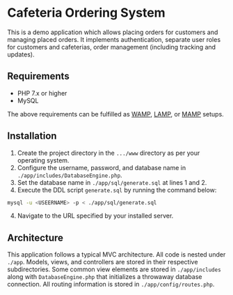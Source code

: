 # Cafeteria Ordering System

This is a demo application which allows placing orders for customers and
managing placed orders. It implements authentication, separate user roles for
customers and cafeterias, order management (including tracking and updates).

## Requirements
- PHP 7.x or higher
- MySQL

The above requirements can be fulfilled as [WAMP][wamp], [LAMP][lamp], or
[MAMP][mamp] setups.

## Installation
1. Create the project directory in the `.../www` directory as per your operating
   system.
2. Configure the username, password, and database name in
   `./app/includes/DatabaseEngine.php`.
3. Set the database name in `./app/sql/generate.sql` at lines 1 and 2.
3. Execute the DDL script `generate.sql` by running the command below:
```bash
mysql -u <USEERNAME> -p < ./app/sql/generate.sql
```
4. Navigate to the URL specified by your installed server.

## Architecture

This application follows a typical MVC architecture. All code is nested under
`./app`. Models, views, and controllers are stored in their respective
subdirectories. Some common view elements are stored in `./app/includes` along
with `DatabaseEngine.php` that initializes a throwaway database connection.
All routing information is stored in `./app/config/routes.php`.

[wamp]: https://make.wordpress.org/core/handbook/tutorials/installing-a-local-server/wampserver/
[lamp]: https://www.digitalocean.com/community/tutorials/how-to-install-linux-apache-mysql-php-lamp-stack-ubuntu-18-04
[mamp]: https://make.wordpress.org/core/handbook/tutorials/installing-a-local-server/mamp/